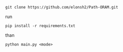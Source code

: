 ```
git clone https://github.com/elonsh2/Path-ORAM.git
```

run 
```
pip install -r requirements.txt
```

than 
```
python main.py <mode>
```
